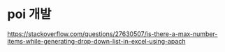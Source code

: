 # poi 개발


https://stackoverflow.com/questions/27630507/is-there-a-max-number-items-while-generating-drop-down-list-in-excel-using-apach
<!--stackedit_data:
eyJoaXN0b3J5IjpbLTIwNzcyMjI2NDBdfQ==
-->